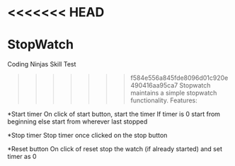 <<<<<<< HEAD
=======
# StopWatch
Coding Ninjas Skill Test

>>>>>>> f584e556a845fde8096d01c920e490416aa95ca7
Stopwatch maintains a simple stopwatch functionality. 
Features:

*Start timer
    On click of start button, start the timer
    If timer is 0 start from beginning else start from wherever last stopped

*Stop timer
    Stop timer once clicked on the stop button

*Reset button
    On click of reset stop the watch (if already started) and set timer as 0
